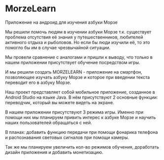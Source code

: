 # MorzeLearn
Приложение на андроид для изучения азбуки Морзе

Мы решили помочь людям в изучении азбуки Морзе т.к. существует проблема отсутствия её знания у путешественников, любителей активного отдыха и рыболовов. Но если бы люди изучили её, то это помогло бы им в случае чрезвычайной ситуации.

Мы провели сравнение с аналогами и пришли к выводу, что только в нашем приложении присутствует обучение посредством игры.

И мы решили создать MORZELEARN - приложение на смартфон, позволяющее изучать азбуку Морзе и которое при введении текста переводит его в азбуку Морзе. 

Наш проект представляет собой мобильное приложение, созданное в Android Studio на языке Java. В нём присутствуют 2 основные функции: переводчик, который вы можете видеть на экране.

В нашем приложении присутствуют 3 режима игры. Именно при помощи них мы планируем привить интерес к азбуке Морзе и научить наших пользователей обращаться с ней.

В планах: добавить функцию передачи при помощи фонарика телефона и распознавания световых сигналов при помощи камеры.

Так же мы планируем увеличить кол-во режимов обучения, доработать дизайн приложения и добавить монетизацию.
